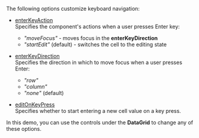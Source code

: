 The following options customize keyboard navigation:
 
- [enterKeyAction](/Documentation/ApiReference/UI_Widgets/dxDataGrid/Configuration/keyboardNavigation/#enterKeyAction)    
Specifies the component's actions when a user presses Enter key: 
 
    - *"moveFocus"* - moves focus in the **enterKeyDirection**
    - *"startEdit"* (default) - switches the cell to the editing state
 
- [enterKeyDirection](/Documentation/ApiReference/UI_Widgets/dxDataGrid/Configuration/keyboardNavigation/#enterKeyDirection)     
Specifies the direction in which to move focus when a user presses Enter:
    - *"row"*
    - *"column"*
    - *"none"* (default)
 
- [editOnKeyPress](/Documentation/ApiReference/UI_Widgets/dxDataGrid/Configuration/keyboardNavigation/#editOnKeyPress)    
Specifies whether to start entering a new cell value on a key press.

In this demo, you can use the controls under the **DataGrid** to change any of these options.

